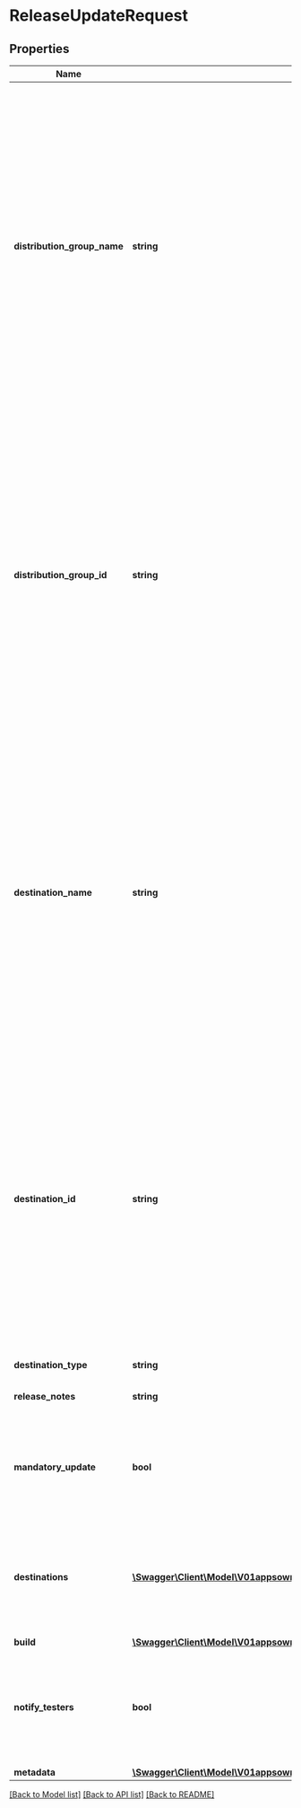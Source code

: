 # ReleaseUpdateRequest

## Properties
Name | Type | Description | Notes
------------ | ------------- | ------------- | -------------
**distribution_group_name** | **string** | OBSOLETE. Will be removed in future releases - use destinations instead. Name of a distribution group. The release will be associated with this distribution group. If the distribution group doesn&#39;t exist a 400 is returned. If both distribution group name and id are passed, the id is taking precedence. | [optional] 
**distribution_group_id** | **string** | OBSOLETE. Will be removed in future releases - use destinations instead. Id of a distribution group. The release will be associated with this distribution group. If the distribution group doesn&#39;t exist a 400 is returned. If both distribution group name and id are passed, the id is taking precedence. | [optional] 
**destination_name** | **string** | OBSOLETE. Will be removed in future releases - use destinations instead. Name of a destination. The release will be associated with this destination. If the destination doesn&#39;t exist a 400 is returned. If both distribution group name and id are passed, the id is taking precedence. | [optional] 
**destination_id** | **string** | OBSOLETE. Will be removed in future releases - use destinations instead. Id of a destination. The release will be associated with this destination. If the destination doesn&#39;t exist a 400 is returned. If both destination name and id are passed, the id is taking precedence. | [optional] 
**destination_type** | **string** | Not used anymore. | [optional] 
**release_notes** | **string** | Release notes for this release. | [optional] 
**mandatory_update** | **bool** | A boolean which determines whether this version should be a mandatory update or not. | [optional] 
**destinations** | [**\Swagger\Client\Model\V01appsownerNameappNamereleasesreleaseIdDestinations[]**](V01appsownerNameappNamereleasesreleaseIdDestinations.md) | Distribute this release under the following list of destinations (store groups or distribution groups). | [optional] 
**build** | [**\Swagger\Client\Model\V01appsownerNameappNamereleasesreleaseIdBuild**](V01appsownerNameappNamereleasesreleaseIdBuild.md) |  | [optional] 
**notify_testers** | **bool** | A boolean which determines whether to notify testers of a new release, default to true. | [optional] [default to true]
**metadata** | [**\Swagger\Client\Model\V01appsownerNameappNamereleasesreleaseIdMetadata**](V01appsownerNameappNamereleasesreleaseIdMetadata.md) |  | [optional] 

[[Back to Model list]](../README.md#documentation-for-models) [[Back to API list]](../README.md#documentation-for-api-endpoints) [[Back to README]](../README.md)


